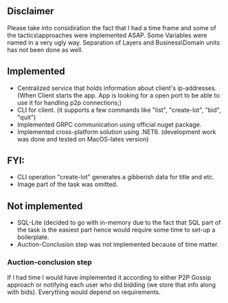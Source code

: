 ## Disclaimer
Please take into considiration the fact that I had a time frame and some of the tactics\approaches were implemented ASAP. 
Some Variables were named in a very ugly way.
Separation of Layers and Business\Domain units has not been done as well. 

## Implemented
- Centralized service that holds information about client's ip-addresses. 
 (When Client starts the app. App is looking for a open port to be able to use it for handling p2p connections;) 
- CLI for client. (it supports a few commands like "list", "create-lot", "bid", "quit")
- Implemented GRPC communication using official nuget package. 
- Implemented cross-platform solution using .NET6. (development work was done and tested on MacOS-lates version)

## FYI: 
- CLI operation "create-lot" generates a gibberish data for title and etc. 
- Image part of the task was omitted. 

## Not implemented
- SQL-Lite (decided to go with in-memory due to the fact that SQL part of the task is the easiest part hence would require some time to set-up a boilerplate. 
- Auction-Conclusion step was not implemented because of time matter.


### Auction-conclusion step 
If I had time I would have implemented it according to either P2P Gossip approach or notifying each user who did bidding (we store that info along with bids). Everything would depend on requirements.


